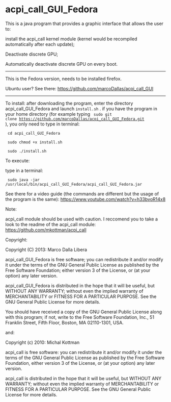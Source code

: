 acpi_call_GUI_Fedora
====================
This is a java program that provides a graphic interface that allows the user to:

install the acpi_call kernel module (kernel would be recompiled automatically after each update);

Deactivate discrete GPU;

Automatically deactivate discrete GPU on every boot.

******************************************************************************************************************
This is the Fedora version, needs to be installed firefox.

Ubuntu user? See there: https://github.com/marcoDallas/acpi_call_GUI
******************************************************************************************************************

To install:
after downloading the program, enter the directory acpi_call_GUI_Fedora and launch `install.sh` . 
if you have the program in your home directory (for example typing <code> sudo git clone https://github.com/marcoDallas/acpi_call_GUI_Fedora.git </code>), you only need to type in terminal:

<code> cd acpi_call_GUI_Fedora </code>

<code> sudo chmod +x install.sh </code>

<code> sudo ./install.sh </code>

To execute:

type in a terminal: 

<code> sudo java -jar /usr/local/bin/acpi_call_GUI_Fedora/acpi_call_GUI_Fedora.jar </code>

See there for a video guide (the commands are different but the usage of the program is the same): https://www.youtube.com/watch?v=h33bvoR14x8

Note:

acpi_call module should be used with caution. I reccomend you to take a look to the readme of the acpi_call module: https://github.com/mkottman/acpi_call

Copyright:

  Copyright (C) 2013: Marco Dalla Libera 
  
  acpi_call_GUI_Fedora is free software; you can redistribute it and/or modify
  it under the terms of the GNU General Public License as published by
  the Free Software Foundation; either version 3 of the License, or
  (at your option) any later version.
  
  acpi_call_GUI_Fedora is distributed in the hope that it will be useful,
  but WITHOUT ANY WARRANTY; without even the implied warranty of
  MERCHANTABILITY or FITNESS FOR A PARTICULAR PURPOSE.  See the
  GNU General Public License for more details.
  
  You should have received a copy of the GNU General Public License
  along with this program; if not, write to the Free Software
  Foundation, Inc., 51 Franklin Street, Fifth Floor, Boston,
  MA 02110-1301, USA.
  
  and:
  
  Copyright (c) 2010: Michal Kottman
  
  acpi_call is free software: you can redistribute it and/or modify 
  it under the terms of the GNU General Public License as published by 
  the Free Software Foundation, either version 3 of the License, or 
  (at your option) any later version.
 
  acpi_call is distributed in the hope that it will be useful, 
  but WITHOUT ANY WARRANTY; without even the implied warranty of 
  MERCHANTABILITY or FITNESS FOR A PARTICULAR PURPOSE. 
  See the GNU General Public License for more details.
